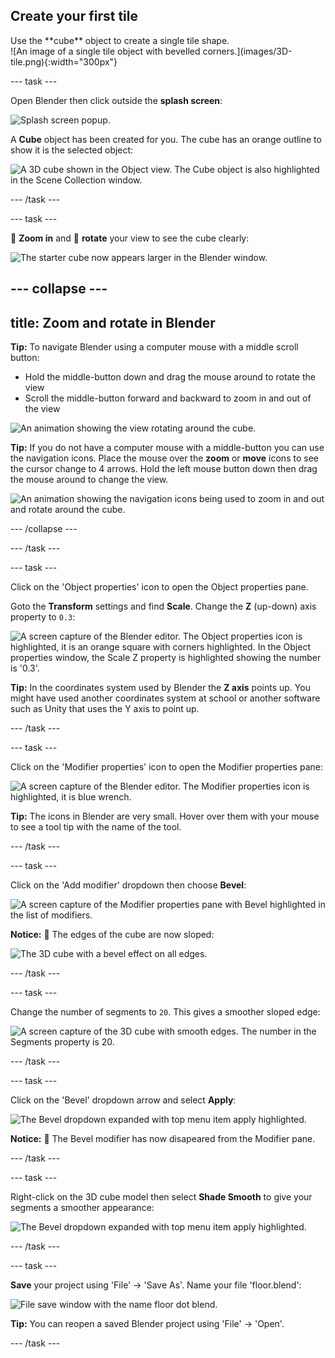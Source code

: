## Create your first tile

<div style="display: flex; flex-wrap: wrap">
<div style="flex-basis: 200px; flex-grow: 1; margin-right: 15px;">
Use the **cube** object to create a single tile shape.
</div>
<div>
![An image of a single tile object with bevelled corners.](images/3D-tile.png){:width="300px"}
</div>
</div>

--- task ---

Open Blender then click outside the **splash screen**: 

![Splash screen popup.](images/splash-screen.png)

A **Cube** object has been created for you. The cube has an orange outline to show it is the selected object:

![A 3D cube shown in the Object view. The Cube object is also highlighted in the Scene Collection window.](images/starter-cube.png)

--- /task ---

--- task ---

🔎 **Zoom in** and 🔄 **rotate** your view to see the cube clearly:

![The starter cube now appears larger in the Blender window.](images/zoomed-cube.png)

--- collapse ---
---
title: Zoom and rotate in Blender
---

**Tip:** To navigate Blender using a computer mouse with a middle scroll button:
+ Hold the middle-button down and drag the mouse around to rotate the view
+ Scroll the middle-button forward and backward to zoom in and out of the view

![An animation showing the view rotating around the cube.](images/navigate-cube.gif)

**Tip:** If you do not have a computer mouse with a middle-button you can use the navigation icons. Place the mouse over the **zoom** or **move** icons to see the cursor change to 4 arrows. Hold the left mouse button down then drag the mouse around to change the view. 

![An animation showing the navigation icons being used to zoom in and out and rotate around the cube.](images/navigate-mouse.gif)

--- /collapse ---

--- /task ---

--- task ---

Click on the 'Object properties' icon to open the Object properties pane. 

Goto the **Transform** settings and find **Scale**. Change the **Z** (up-down) axis property to `0.3`:

![A screen capture of the Blender editor. The Object properties icon is highlighted, it is an orange square with corners highlighted. In the Object properties window,  the Scale Z property is highlighted showing the number is '0.3'.](images/object-properties.png)

**Tip:** In the coordinates system used by Blender the **Z axis** points up. You might have used another coordinates system at school or another software such as Unity that uses the Y axis to point up. 

--- /task ---

--- task ---

Click on the 'Modifier properties' icon to open the Modifier properties pane: 

![A screen capture of the Blender editor. The Modifier properties icon is highlighted, it is blue wrench.](images/modifier-properties.png)

**Tip:** The icons in Blender are very small. Hover over them with your mouse to see a tool tip with the name of the tool.

--- /task ---

--- task ---

Click on the 'Add modifier' dropdown then choose **Bevel**: 

![A screen capture of the Modifier properties pane with Bevel highlighted in the list of modifiers.](images/bevel-modifier.png)

**Notice:** 👀 The edges of the cube are now sloped:

![The 3D cube with a bevel effect on all edges.](images/bevel-effect.png)

--- /task ---

--- task ---

Change the number of segments to `20`. This gives a smoother sloped edge: 

![A screen capture of the 3D cube with smooth edges. The number in the Segments property is 20.](images/bevel-segments.png)

--- /task ---

--- task ---

Click on the 'Bevel' dropdown arrow and select **Apply**: 

![The Bevel dropdown expanded with top menu item `apply` highlighted.](images/apply-modifier.png)

**Notice:** 👀 The Bevel modifier has now disapeared from the Modifier pane.

--- /task ---

--- task ---

Right-click on the 3D cube model then select **Shade Smooth** to give your segments a smoother appearance: 

![The Bevel dropdown expanded with top menu item `apply` highlighted.](images/smooth-shade.png)

--- /task ---

--- task ---

**Save** your project using 'File' -> 'Save As'. Name your file 'floor.blend': 

![File save window with the name floor dot blend.](images/blender-save-as.png)

**Tip:** You can reopen a saved Blender project using 'File' -> 'Open'. 

--- /task ---